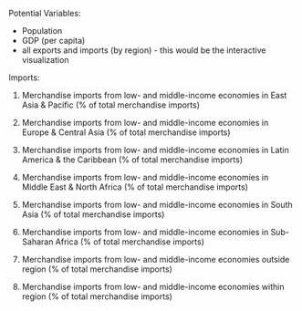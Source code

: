 Potential Variables:
- Population
- GDP (per capita)
- all exports and imports (by region) - this would be the interactive visualization 


Imports:
1. Merchandise imports from low- and middle-income economies in East Asia & Pacific (% of total merchandise imports)
2. Merchandise imports from low- and middle-income economies in Europe & Central Asia (% of total merchandise imports)
3. Merchandise imports from low- and middle-income economies in Latin America & the Caribbean (% of total merchandise imports)
4. Merchandise imports from low- and middle-income economies in Middle East & North Africa (% of total merchandise imports)
5. Merchandise imports from low- and middle-income economies in South Asia (% of total merchandise imports)
6. Merchandise imports from low- and middle-income economies in Sub-Saharan Africa (% of total merchandise imports)

7. Merchandise imports from low- and middle-income economies outside region (% of total merchandise imports)
8. Merchandise imports from low- and middle-income economies within region (% of total merchandise imports)

